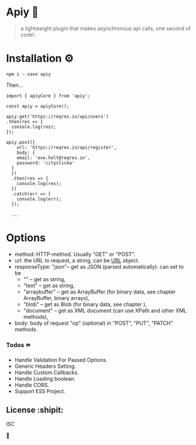 # Apiy 🚀
> a lightweight plugin that makes asynchronous api calls, one second of code!.

# Installation ⚙️

`npm i --save apiy`

Then...

```
import { apiyCore } from 'apiy';

const apiy = apiyCore();

apiy.get('https://reqres.in/api/users')
.then(res => {
  console.log(res);
});

apiy.post({
    url: 'https://reqres.in/api/register',
    body: {
    email: 'eve.holt@reqres.in',
    password: 'cityslicka'
  }
  })
  .then(res => {
    console.log(res);
  })
  .catch(err => {
    console.log(err);
  });
  
  ...
```
# Options
- method: HTTP-method. Usually "GET" or "POST".
- url:  the URL to request, a string, can be [URL](https://javascript.info/url) object.
- responseType: "json"– get as JSON (parsed automatically). can set to be 
   - "" – get as string,
   - "text" – get as string,
   - "arraybuffer" – get as ArrayBuffer (for binary data, see chapter ArrayBuffer, binary arrays),
   - "blob" – get as Blob (for binary data, see chapter ),
   - "document" – get as XML document (can use XPath and other XML methods),
 - body: body of request "op" (optional) in "POST", "PUT", "PATCH" methods.

### Todos :fast_forward:
  - Handle Validation For Passed Options.
  - Generic Headers Setting.
  - Handle Custom Callbacks.
  - Handle Loading boolean.
  - Handle CORS.
  - Support ES5 Project.
 
 License :shipit:
----
ISC 

:open_hands:
